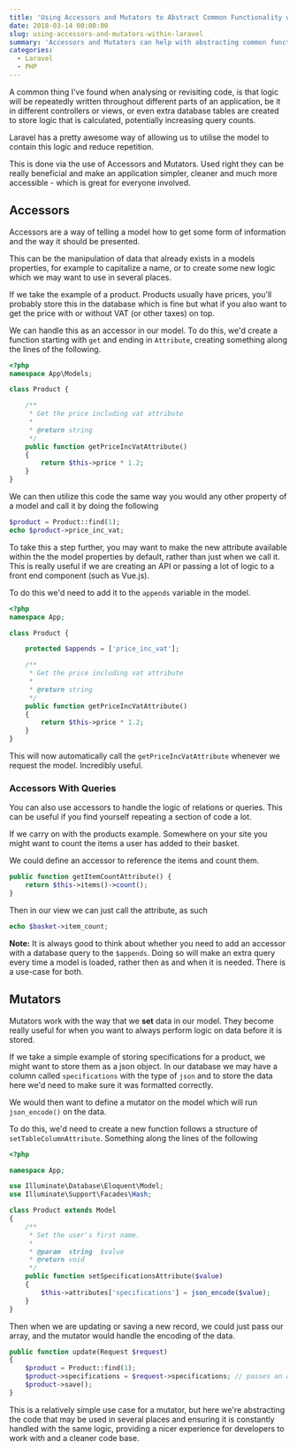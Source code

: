 ```yaml
---
title: 'Using Accessors and Mutators to Abstract Common Functionality within Laravel'
date: 2018-03-14 00:00:00
slug: using-accessors-and-mutators-within-laravel
summary: 'Accessors and Mutators can help with abstracting common functionality in our application into one consistent location. By utilising them we can provide a more consistent codebase and improve the workflow between developers.'
categories:
  - Laravel
  - PHP
---
```


A common thing I've found when analysing or revisiting code, is that logic will be repeatedly written throughout different parts of an application, be it in different controllers or views, or even extra database tables are created to store logic that is calculated, potentially increasing query counts.

Laravel has a pretty awesome way of allowing us to utilise the model to contain this logic and reduce repetition.

This is done via the use of Accessors and Mutators. Used right they can be really beneficial and make an application simpler, cleaner and much more accessible - which is great for everyone involved.

## Accessors

Accessors are a way of telling a model how to get some form of information and the way it should be presented.

This can be the manipulation of data that already exists in a models properties, for example to capitalize a name, or to create some new logic which we may want to use in several places.

If we take the example of a product. Products usually have prices, you'll probably store this in the database which is fine but what if you also want to get the price with or without VAT (or other taxes) on top.

We can handle this as an accessor in our model. To do this, we'd create a function starting with `get` and ending in `Attribute`, creating something along the lines of the following.

```php
<?php
namespace App\Models;

class Product {

    /**
     * Get the price including vat attribute
     *
     * @return string
     */
    public function getPriceIncVatAttribute()
    {
        return $this->price * 1.2;
    }
}
```

We can then utilize this code the same way you would any other property of a model and call it by doing the following

```php
$product = Product::find(1);
echo $product->price_inc_vat;
```

To take this a step further, you may want to make the new attribute available within the the model properties by default, rather than just when we call it. This is really useful if we are creating an API or passing a lot of logic to a front end component (such as Vue.js).

To do this we'd need to add it to the `appends` variable in the model.

```php
<?php
namespace App;

class Product {

    protected $appends = ['price_inc_vat'];

    /**
     * Get the price including vat attribute
     *
     * @return string
     */
    public function getPriceIncVatAttribute()
    {
        return $this->price * 1.2;
    }
}
```

This will now automatically call the `getPriceIncVatAttribute` whenever we request the model. Incredibly useful.

### Accessors With Queries

You can also use accessors to handle the logic of relations or queries. This can be useful if you find yourself repeating a section of code a lot.

If we carry on with the products example. Somewhere on your site you might want to count the items a user has added to their basket.

We could define an accessor to reference the items and count them.

```php
public function getItemCountAttribute() {
    return $this->items()->count();
}
```

Then in our view we can just call the attribute, as such

```php
echo $basket->item_count;
```

**Note:** It is always good to think about whether you need to add an accessor with a database query to the `$appends`. Doing so will make an extra query every time a model is loaded, rather then as and when it is needed. There is a use-case for both.

## Mutators

Mutators work with the way that we **set** data in our model. They become really useful for when you want to always perform logic on data before it is stored.

If we take a simple example of storing specifications for a product, we might want to store them as a json object. In our database we may have a column called `specifications` with the type of `json` and to store the data here we'd need to make sure it was formatted correctly.

We would then want to define a mutator on the model which will run `json_encode()` on the data.

To do this, we'd need to create a new function follows a structure of `setTableColumnAttribute`. Something along the lines of the following

```php
<?php

namespace App;

use Illuminate\Database\Eloquent\Model;
use Illuminate\Support\Facades\Hash;

class Product extends Model
{
    /**
     * Set the user's first name.
     *
     * @param  string  $value
     * @return void
     */
    public function setSpecificationsAttribute($value)
    {
        $this->attributes['specifications'] = json_encode($value);
    }
}
```

Then when we are updating or saving a new record, we could just pass our array, and the mutator would handle the encoding of the data.

```php
public function update(Request $request)
{
    $product = Product::find(1);
    $product->specifications = $request->specifications; // passes an array
    $product->save();
}
```

This is a relatively simple use case for a mutator, but here we're abstracting the code that may be used in several places and ensuring it is constantly handled with the same logic, providing a nicer experience for developers to work with and a cleaner code base.
